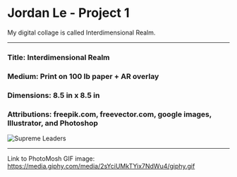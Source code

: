 # Jordan Le - Project 1

My digital collage is called Interdimensional Realm.  

---

### Title: Interdimensional Realm

### Medium: Print on 100 lb paper + AR overlay

### Dimensions: 8.5 in x 8.5 in

### Attributions: freepik.com, freevector.com, google images, Illustrator, and Photoshop 

![Supreme Leaders](https://imgur.com/CR1ic7e.png)

---

Link to PhotoMosh GIF image: https://media.giphy.com/media/2sYciUMkTYix7NdWu4/giphy.gif

